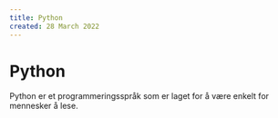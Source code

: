 ```yaml
---
title: Python
created: 28 March 2022
---
```

# Python
Python er et programmeringsspråk som er laget for å være enkelt for mennesker å lese.